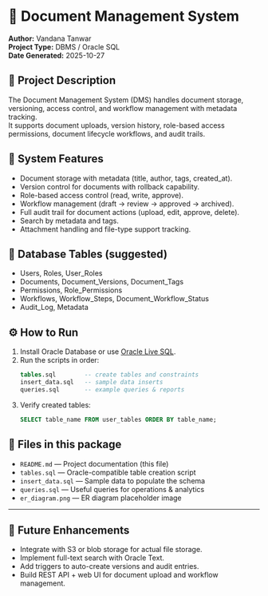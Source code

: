 # 📁 Document Management System

**Author:** Vandana Tanwar  
**Project Type:** DBMS / Oracle SQL  
**Date Generated:** 2025-10-27

## 📝 Project Description
The Document Management System (DMS) handles document storage, versioning, access control, and workflow management with metadata tracking.  
It supports document uploads, version history, role-based access permissions, document lifecycle workflows, and audit trails.

## 🎯 System Features
- Document storage with metadata (title, author, tags, created_at).  
- Version control for documents with rollback capability.  
- Role-based access control (read, write, approve).  
- Workflow management (draft → review → approved → archived).  
- Full audit trail for document actions (upload, edit, approve, delete).  
- Search by metadata and tags.  
- Attachment handling and file-type support tracking.

## 📁 Database Tables (suggested)
- Users, Roles, User_Roles
- Documents, Document_Versions, Document_Tags
- Permissions, Role_Permissions
- Workflows, Workflow_Steps, Document_Workflow_Status
- Audit_Log, Metadata

## ⚙️ How to Run
1. Install Oracle Database or use [Oracle Live SQL](https://livesql.oracle.com/).  
2. Run the scripts in order:
   ```sql
   tables.sql        -- create tables and constraints
   insert_data.sql   -- sample data inserts
   queries.sql       -- example queries & reports
   ```
3. Verify created tables:
   ```sql
   SELECT table_name FROM user_tables ORDER BY table_name;
   ```

## 🧾 Files in this package
- `README.md` — Project documentation (this file)  
- `tables.sql` — Oracle-compatible table creation script  
- `insert_data.sql` — Sample data to populate the schema  
- `queries.sql` — Useful queries for operations & analytics  
- `er_diagram.png` — ER diagram placeholder image

---

## 🧠 Future Enhancements
- Integrate with S3 or blob storage for actual file storage.  
- Implement full-text search with Oracle Text.  
- Add triggers to auto-create versions and audit entries.  
- Build REST API + web UI for document upload and workflow management.  
